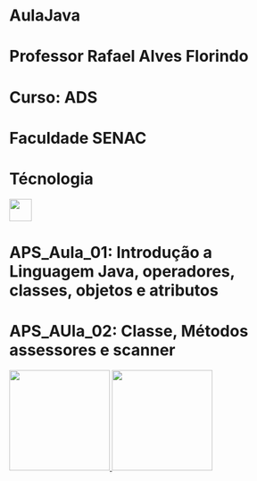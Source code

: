 # AulaJava
# Professor Rafael Alves Florindo
# Curso: ADS
# Faculdade SENAC

# Técnologia
<img loading="lazy" src="https://cdn.jsdelivr.net/gh/devicons/devicon/icons/java/java-original.svg" width="40" height="40"/> 

# APS_Aula_01: Introdução a Linguagem Java, operadores, classes, objetos e atributos
# APS_AUla_02: Classe, Métodos assessores e scanner

<div>
<a href="https://github.com/rafaelflorindo">
<img loading="lazy" height="180em" src="https://github-readme-stats.vercel.app/api/top-langs/?username=rafaelflorindo&layout=compact&langs_count=7&theme=dracula"/>
<img loading="lazy" height="180em" src="https://github-readme-stats.vercel.app/api?username=rafaelflorindo&show_icons=true&theme=dracula&include_all_commits=true&count_private=true"/>
</div>
